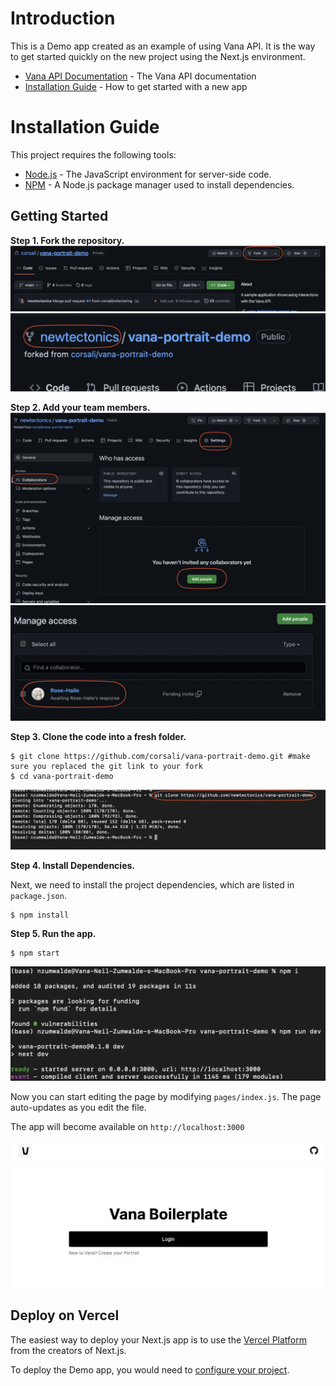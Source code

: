 # Introduction

This is a Demo app created as an example of using Vana API. It is the way to get started quickly on the new project using the Next.js environment.

- [Vana API Documentation](https://vana.gitbook.io/api/) - The Vana API documentation
- [Installation Guide](#installation-guide) - How to get started with a new app

# <a name='installation-guide'>Installation Guide</a>

This project requires the following tools:

- [Node.js](https://nodejs.org/en/) - The JavaScript environment for server-side code.
- [NPM](https://www.npmjs.com/) - A Node.js package manager used to install dependencies.

## Getting Started

**Step 1. Fork the repository.**
![](./assets/readme/1.jpeg)
![](./assets/readme/2.jpeg)

**Step 2. Add your team members.**
![](./assets/readme/3.jpeg)
![](./assets/readme/4.jpeg)

**Step 3. Clone the code into a fresh folder.**

```
$ git clone https://github.com/corsali/vana-portrait-demo.git #make sure you replaced the git link to your fork
$ cd vana-portrait-demo
```

![](./assets/readme/5.jpeg)

**Step 4. Install Dependencies.**

Next, we need to install the project dependencies, which are listed in `package.json`.

```
$ npm install
```

**Step 5. Run the app.**

```
$ npm start
```

![](./assets/readme/6.jpeg)

Now you can start editing the page by modifying `pages/index.js`. The page auto-updates as you edit the file.

The app will become available on `http://localhost:3000`

![](./assets/readme/homepage.png)

## Deploy on Vercel

The easiest way to deploy your Next.js app is to use the [Vercel Platform](https://vercel.com/new?utm_medium=default-template&filter=next.js&utm_source=create-next-app&utm_campaign=create-next-app-readme) from the creators of Next.js.

To deploy the Demo app, you would need to [configure your project](https://vercel.com/new/clone?project-name=vana-portrait-demo&repository-name=vana-portrait-demo&repository-url=https%3A%2F%2Fgithub.com%2Fvana%2Fvana-portrait-demo).